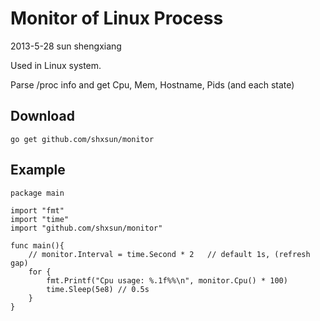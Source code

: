 Monitor of Linux Process
=========================
2013-5-28 sun shengxiang

Used in Linux system.

Parse /proc info and get Cpu, Mem, Hostname, Pids (and each state)

## Download

    go get github.com/shxsun/monitor

## Example
    
    package main

    import "fmt"
    import "time"
    import "github.com/shxsun/monitor"

    func main(){
        // monitor.Interval = time.Second * 2   // default 1s, (refresh gap)
        for {
            fmt.Printf("Cpu usage: %.1f%%\n", monitor.Cpu() * 100)
            time.Sleep(5e8) // 0.5s
        }
    }
